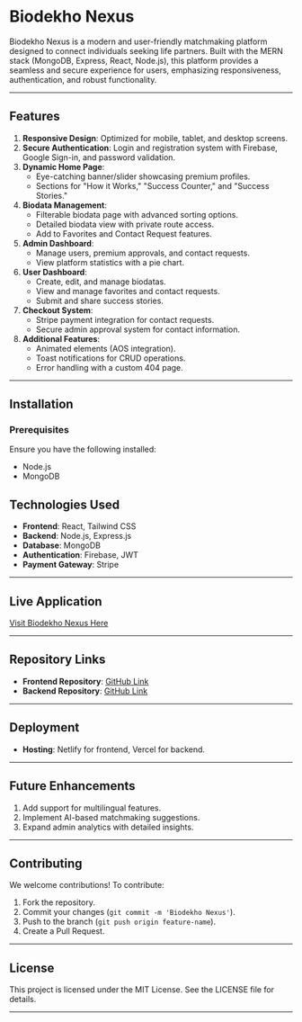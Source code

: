 # Biodekho Nexus

Biodekho Nexus is a modern and user-friendly matchmaking platform designed to connect individuals seeking life partners. Built with the MERN stack (MongoDB, Express, React, Node.js), this platform provides a seamless and secure experience for users, emphasizing responsiveness, authentication, and robust functionality.

---

## Features

1. **Responsive Design**: Optimized for mobile, tablet, and desktop screens.
2. **Secure Authentication**: Login and registration system with Firebase, Google Sign-in, and password validation.
3. **Dynamic Home Page**:
   - Eye-catching banner/slider showcasing premium profiles.
   - Sections for "How it Works," "Success Counter," and "Success Stories."
4. **Biodata Management**:
   - Filterable biodata page with advanced sorting options.
   - Detailed biodata view with private route access.
   - Add to Favorites and Contact Request features.
5. **Admin Dashboard**:
   - Manage users, premium approvals, and contact requests.
   - View platform statistics with a pie chart.
6. **User Dashboard**:
   - Create, edit, and manage biodatas.
   - View and manage favorites and contact requests.
   - Submit and share success stories.
7. **Checkout System**:
   - Stripe payment integration for contact requests.
   - Secure admin approval system for contact information.
8. **Additional Features**:
   - Animated elements (AOS integration).
   - Toast notifications for CRUD operations.
   - Error handling with a custom 404 page.

---

## Installation

### Prerequisites

Ensure you have the following installed:

- Node.js
- MongoDB

## Technologies Used

- **Frontend**: React, Tailwind CSS
- **Backend**: Node.js, Express.js
- **Database**: MongoDB
- **Authentication**: Firebase, JWT
- **Payment Gateway**: Stripe

---

## Live Application

[Visit Biodekho Nexus Here](#)

---

## Repository Links

- **Frontend Repository**: [GitHub Link](#)
- **Backend Repository**: [GitHub Link](#)

---

## Deployment

- **Hosting**: Netlify for frontend, Vercel for backend.

---

## Future Enhancements

1. Add support for multilingual features.
2. Implement AI-based matchmaking suggestions.
3. Expand admin analytics with detailed insights.

---

## Contributing

We welcome contributions! To contribute:

1. Fork the repository.
2. Commit your changes (`git commit -m 'Biodekho Nexus'`).
3. Push to the branch (`git push origin feature-name`).
4. Create a Pull Request.

---

## License

This project is licensed under the MIT License. See the LICENSE file for details.

---
